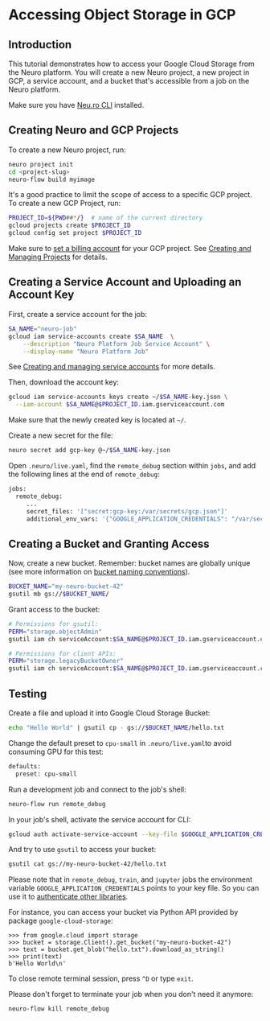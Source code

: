 # Accessing Object Storage in GCP

## Introduction

This tutorial demonstrates how to access your Google Cloud Storage from the Neuro platform. You will create a new Neuro project, a new project in GCP, a service account, and a bucket that's accessible from a job on the Neuro platform.

Make sure you have [Neu.ro CLI](https://neu-ro.gitbook.io/neu-ro-cli-reference/) installed.

## Creating Neuro and GCP Projects

To create a new Neuro project, run:

```bash
neuro project init
cd <project-slug>
neuro-flow build myimage
```

It's a good practice to limit the scope of access to a specific GCP project. To create a new GCP Project, run:

```bash
PROJECT_ID=${PWD##*/}  # name of the current directory
gcloud projects create $PROJECT_ID
gcloud config set project $PROJECT_ID
```

Make sure to [set a billing account](https://cloud.google.com/billing/docs/how-to/modify-project) for your GCP project. See [Creating and Managing Projects](https://cloud.google.com/resource-manager/docs/creating-managing-projects) for details.

## Creating a Service Account and Uploading an Account Key

First, create a service account for the job:

```bash
SA_NAME="neuro-job"
gcloud iam service-accounts create $SA_NAME  \
    --description "Neuro Platform Job Service Account" \
    --display-name "Neuro Platform Job"
```

See [Creating and managing service accounts](https://cloud.google.com/iam/docs/creating-managing-service-accounts#iam-service-accounts-create-gcloud) for more details.

Then, download the account key:

```bash
gcloud iam service-accounts keys create ~/$SA_NAME-key.json \
  --iam-account $SA_NAME@$PROJECT_ID.iam.gserviceaccount.com
```

Make sure that the newly created key is located at `~/`.

Create a new secret for the file:

```bash
neuro secret add gcp-key @~/$SA_NAME-key.json
```

Open `.neuro/live.yaml`, find the `remote_debug` section within `jobs`, and add the following lines at the end of `remote_debug`:

```bash
jobs:
  remote_debug:
     ...
     secret_files: '["secret:gcp-key:/var/secrets/gcp.json"]'
     additional_env_vars: '{"GOOGLE_APPLICATION_CREDENTIALS": "/var/secrets/gcp.json"}'
```

## Creating a Bucket and Granting Access

Now, create a new bucket. Remember: bucket names are globally unique \(see more information on [bucket naming conventions](https://cloud.google.com/storage/docs/naming)\).

```bash
BUCKET_NAME="my-neuro-bucket-42"
gsutil mb gs://$BUCKET_NAME/
```

Grant access to the bucket:

```bash
# Permissions for gsutil:
PERM="storage.objectAdmin"
gsutil iam ch serviceAccount:$SA_NAME@$PROJECT_ID.iam.gserviceaccount.com:roles/$PERM gs://$BUCKET_NAME

# Permissions for client APIs:
PERM="storage.legacyBucketOwner"
gsutil iam ch serviceAccount:$SA_NAME@$PROJECT_ID.iam.gserviceaccount.com:roles/$PERM gs://$BUCKET_NAME
```

## Testing

Create a file and upload it into Google Cloud Storage Bucket:

```bash
echo "Hello World" | gsutil cp - gs://$BUCKET_NAME/hello.txt
```

Change the default preset to `cpu-small` in `.neuro/live.yaml`to avoid consuming GPU for this test:

```bash
defaults:
  preset: cpu-small
```

Run a development job and connect to the job's shell:

```bash
neuro-flow run remote_debug
```

In your job's shell, activate the service account for CLI:

```bash
gcloud auth activate-service-account --key-file $GOOGLE_APPLICATION_CREDENTIALS
```

And try to use `gsutil` to access your bucket:

```bash
gsutil cat gs://my-neuro-bucket-42/hello.txt
```

Please note that in `remote_debug`, `train`, and `jupyter` jobs the environment variable `GOOGLE_APPLICATION_CREDENTIALS` points to your key file. So you can use it to [authenticate other libraries](https://cloud.google.com/storage/docs/reference/libraries).

For instance, you can access your bucket via Python API provided by package `google-cloud-storage`:

```text
>>> from google.cloud import storage
>>> bucket = storage.Client().get_bucket("my-neuro-bucket-42")
>>> text = bucket.get_blob("hello.txt").download_as_string()
>>> print(text)
b'Hello World\n'
```

To close remote terminal session, press `^D` or type `exit`.

Please don't forget to terminate your job when you don't need it anymore:

```bash
neuro-flow kill remote_debug
```

